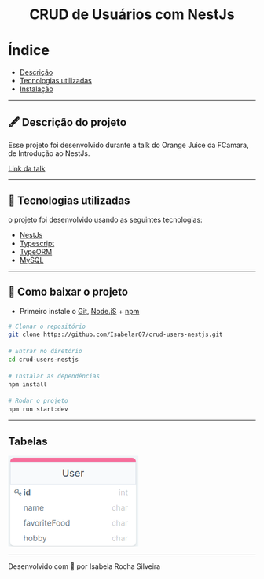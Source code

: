 <h1 align="center">
    CRUD de Usuários com NestJs
</h1>

# Índice

- [Descrição](#-descrição-do-projeto)
- [Tecnologias utilizadas](#-tecnologias-utilizadas)
- [Instalação](#-como-baixar-o-projeto)

---

## 🖋 Descrição do projeto

Esse projeto foi desenvolvido durante a talk do Orange Juice da FCamara, de Introdução ao NestJs.

[Link da talk](https://youtu.be/EXDuoOyNAKg)  

---

## 🚀 Tecnologias utilizadas

o projeto foi desenvolvido usando as seguintes tecnologias:

- [NestJs](https://youtu.be/EXDuoOyNAKg)
- [Typescript](https://www.typescriptlang.org/docs/)
- [TypeORM](https://typeorm.io/#/)
- [MySQL](https://dev.mysql.com/doc/)

---

## 💾 Como baixar o projeto

- Primeiro instale o [Git](https://git-scm.com/), [Node.jS](https://nodejs.org/pt-br/download/) + [npm](https://www.npmjs.com/get-npm)
```bash
# Clonar o repositório
git clone https://github.com/Isabelar07/crud-users-nestjs.git

# Entrar no diretório
cd crud-users-nestjs

# Instalar as dependências
npm install

# Rodar o projeto
npm run start:dev
```
---

## Tabelas 

<img src="./assets/usersBD.png">

---

Desenvolvido com 🧡 por Isabela Rocha Silveira
